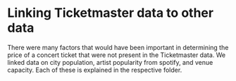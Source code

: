 # Linking Ticketmaster data to other data

There were many factors that would have been important in determining the price of a concert ticket that were not present in the Ticketmaster data. We linked data on city population, artist popularity from spotify, and venue capacity. Each of these is explained in the respective folder.